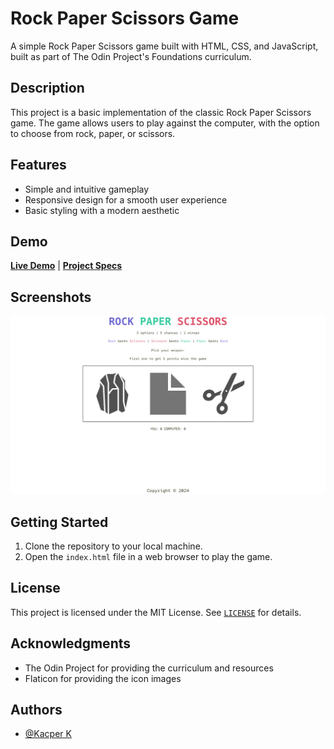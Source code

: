 # Rock Paper Scissors Game


A simple Rock Paper Scissors game built with HTML, CSS, and JavaScript, built as part of The Odin Project's Foundations curriculum.


## Description

This project is a basic implementation of the classic Rock Paper Scissors game. The game allows users to play against the computer, with the option to choose from rock, paper, or scissors.


## Features

* Simple and intuitive gameplay
* Responsive design for a smooth user experience
* Basic styling with a modern aesthetic


## Demo

[**Live Demo**](https://kacper-korzen.github.io/rock-paper-scissors/) | [**Project Specs**](https://www.theodinproject.com/lessons/foundations-revisiting-rock-paper-scissors#assignment) 


## Screenshots

![App Screenshot](img/app-screen.png)


## Getting Started

1. Clone the repository to your local machine.
2. Open the `index.html` file in a web browser to play the game.


## License

This project is licensed under the MIT License. See [`LICENSE`](https://choosealicense.com/licenses/mit/)  for details.


## Acknowledgments

- The Odin Project for providing the curriculum and resources
- Flaticon for providing the icon images


## Authors

- [@Kacper K](https://www.github.com/kacper-korzen)

